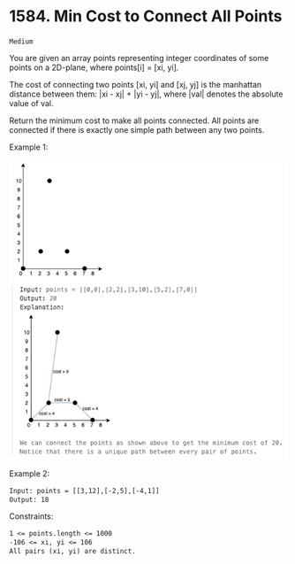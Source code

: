 # 1584. Min Cost to Connect All Points

`Medium`

You are given an array points representing integer coordinates of some points on a 2D-plane, where points[i] = [xi, yi].

The cost of connecting two points [xi, yi] and [xj, yj] is the manhattan distance between them: |xi - xj| + |yi - yj|, where |val| denotes the absolute value of val.

Return the minimum cost to make all points connected. All points are connected if there is exactly one simple path between any two points.

Example 1:

![alt text](case.png)

Example 2:

```note
Input: points = [[3,12],[-2,5],[-4,1]]
Output: 18
```

Constraints:

```note
1 <= points.length <= 1000
-106 <= xi, yi <= 106
All pairs (xi, yi) are distinct.
```
